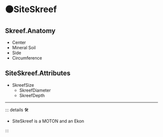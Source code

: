 # 🟠<motor>SiteSkreef</motor>

## Skreef.Anatomy

- Center
- Mineral Soil
- Side
- Circumference

## SiteSkreef.Attributes

- SkreefSize
    - SkreefDiameter
    - SkreefDepth

---

<!-- =================================================== -->
<!-- =================================================== -->
<!-- =================================================== -->
<!-- =================================================== -->
<!-- =================================================== -->
::: details 🛠

- SiteSkreef is a MOTON and an Ekon

:::
